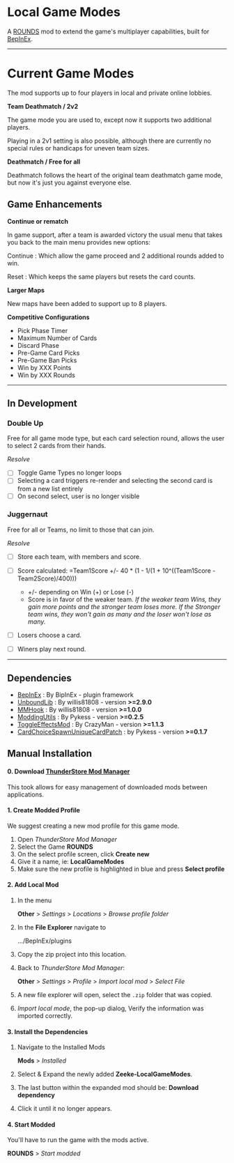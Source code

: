 # Local Game Modes
 
A [ROUNDS](https://landfall.se/rounds) mod to extend the game's multiplayer capabilities, built for [BepInEx](https://github.com/BepInEx/BepInEx).

---

# Current Game Modes

The mod supports up to four players in local and private online lobbies.

**Team Deathmatch / 2v2**

The game mode you are used to, except now it supports two additional players. 

Playing in a 2v1 setting is also possible, although there are currently no special rules or handicaps for uneven team sizes.

**Deathmatch / Free for all**

Deathmatch follows the heart of the original team deathmatch game mode, but now it's just you against everyone else.


## Game Enhancements

**Continue or rematch**

In game support, after a team is awarded victory the usual menu that takes you back to the main menu provides new options: 

Continue
 : Which allow the game proceed and 2 additional rounds added to win. 

Reset 
 : Which keeps the same players but resets the card counts.

**Larger Maps**

New maps have been added to support up to 8 players. 

**Competitive Configurations**

- Pick Phase Timer
- Maximum Number of Cards
- Discard Phase
- Pre-Game Card Picks
- Pre-Game Ban Picks
- Win by XXX Points
- Win by XXX Rounds

---


## In Development

### Double Up

Free for all game mode type, but each card selection round, allows the user to select 2 cards from their hands. 

*Resolve*
- [ ] Toggle Game Types no longer loops
- [ ] Selecting a card triggers re-render and selecting the second card is from a new list entirely
- [ ] On second select, user is no longer visible

### Juggernaut

Free for all or Teams, no limit to those that can join. 

*Resolve*
- [ ] Store each team, with members and score. 
- [ ] Score calculated: =Team1Score +/- 40 * (1 - 1/(1 + 10^((Team1Score - Team2Score)/400)))
	- +/- depending on Win (+) or Lose (-)
	- Score is in favor of the weaker team. 
		*If the weaker team Wins, they gain more points and the stronger team loses more.* 
		*If the Stronger team wins, they won't gain as many and the loser won't lose as many.*
- [ ] Losers choose a card. 
- [ ] Winers play next round.


---




## Dependencies

- [BepInEx](https://docs.bepinex.dev/master/articles/index.html) : By BipInEx - plugin framework
- [UnboundLib](https://github.com/Rounds-Modding/UnboundLib) : By willis81808 - version **>=2.9.0**
- [MMHook](https://rounds.thunderstore.io/package/willis81808/MMHook/1.0.0/) : By willis81808 - version **>=1.0.0**
- [ModdingUtils](https://rounds.thunderstore.io/package/Pykess/ModdingUtils/0.2.5/) : By Pykess - version **>=0.2.5**
- [ToggleEffectsMod](https://rounds.thunderstore.io/package/CrazyMan/ToggleEffectsMod/1.1.3/) : By CrazyMan - version **>=1.1.3**
- [CardChoiceSpawnUniqueCardPatch](https://rounds.thunderstore.io/package/Pykess/CardChoiceSpawnUniqueCardPatch/0.1.7/) : by Pykess - version **>=0.1.7**




## Manual Installation

#### 0. Download [ThunderStore Mod Manager](https://www.overwolf.com/app/Thunderstore-Thunderstore_Mod_Manager)

This took allows for easy management of downloaded mods between applications. 

#### 1. Create Modded Profile

We suggest creating a new mod profile for this game mode. 

1. Open *ThunderStore Mod Manager*
2. Select the Game **ROUNDS**
3. On the select profile screen, click **Create new**
4. Give it a name, ie: **LocalGameModes**
5. Make sure the new profile is highlighted in blue and press **Select profile**

#### 2. Add Local Mod

1. In the menu 

	**Other** > *Settings* > *Locations* > *Browse profile folder*

2. In the **File Explorer** navigate to 

	.../BepInEx/plugins

3. Copy the zip project into this location.

4. Back to *ThunderStore Mod Manager*: 

	**Other** > *Settings* > *Profile* > *Import local mod* > *Select File*

5. A new file explorer will open, select the `.zip` folder that was copied. 

6. *Import local mode*, the pop-up dialog, Verify the information was imported correctly.

#### 3. Install the Dependencies

1. Navigate to the Installed Mods

	**Mods** > *Installed*

2. Select & Expand the newly added **Zeeke-LocalGameModes**. 
3. The last button within the expanded mod should be: **Download dependency**
4. Click it until it no longer appears.

#### 4. Start Modded

You'll have to run the game with the mods active.

**ROUNDS** > *Start modded*